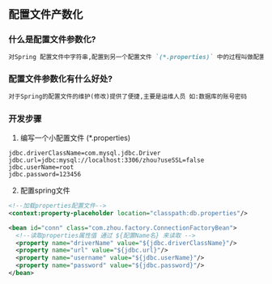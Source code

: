 ## 配置文件产数化
### 什么是配置文件参数化?
```markdown
对Spring 配置文件中字符串,配置到另一个配置文件 `(*.properties)` 中的过程叫做配置文件参数化
```
### 配置文件参数化有什么好处?
```markdown
对于Spring的配置文件的维护(修改)提供了便捷,主要是运维人员 如:数据库的账号密码
```
### 开发步骤

1. 编写一个小配置文件 (*.properties)
```properties
jdbc.driverClassName=com.mysql.jdbc.Driver
jdbc.url=jdbc:mysql://localhost:3306/zhou?useSSL=false
jdbc.userName=root
jdbc.password=123456
```

2. 配置spring文件
```xml
<!--加载properties配置文件-->
<context:property-placeholder location="classpath:db.properties"/>

<bean id="conn" class="com.zhou.factory.ConnectionFactoryBean">
  <!--读取properties属性值 通过 ${配置Name名} 来读取 -->
  <property name="driverName" value="${jdbc.driverClassName}"/>
  <property name="url" value="${jdbc.url}"/>
  <property name="username" value="${jdbc.userName}"/>
  <property name="password" value="${jdbc.password}"/>
</bean>
```
